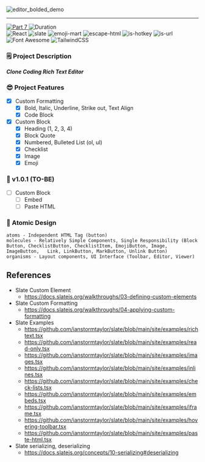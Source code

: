 ![editor_bolded_demo](https://github.com/akffkdahffkdgo77/my-editor/assets/52883505/73d9b496-0dd7-4d51-83d0-97a46d8fdcbc)

***

<div>
  <a href="https://github.com/namiein/weekly-clone-coding">
    <img src="https://img.shields.io/badge/Part%207-Weekly%20Clone%20Coding-blue?style=flat" alt="Part 7" />
  </a>
  <img src="https://img.shields.io/badge/Duration-2022--11--21%20~%202022--12--04-ff69b4?style=flat" alt="Duration" />
  <br/>
  <img src="https://img.shields.io/badge/react-%2320232a.svg?style=flat&logo=react&logoColor=%2361DAFB" alt="React" />
  <img src="https://img.shields.io/badge/-slate-black?style=flat" alt="slate" />
  <img src="https://img.shields.io/badge/-emoji--mart-black?style=flat" alt="emoji-mart" />
  <img src="https://img.shields.io/badge/-escape--html-black?style=flat" alt="escape-html" />
  <img src="https://img.shields.io/badge/-is--hotkey-black?style=flat" alt="is-hotkey" />
  <img src="https://img.shields.io/badge/-is--url-black?style=flat" alt="is-url" />
  <img src="https://img.shields.io/badge/-Font Awesome-black?style=flat" alt="Font Awesome" />
  <img src="https://img.shields.io/badge/tailwindcss-%2338B2AC.svg?style=flat&logo=tailwind-css&logoColor=white" alt="TailwindCSS" />
</div>

### 🗒️ Project Description

__*Clone Coding Rich Text Editor*__

### 😎 Project Features

- [x] Custom Formatting   
   - [x] Bold, Italic, Underline, Strike out, Text Align   
   - [x] Code Block   
- [x] Custom Block   
   - [x] Heading (1, 2, 3, 4)   
   - [x] Block Quote   
   - [x] Numbered, Bulleted List (ol, ul)   
   - [x] Checklist   
   - [x] Image   
   - [x] Emoji   

### 🔮 v1.0.1 (TO-BE)

- [ ] Custom Block   
  - [ ] Embed   
  - [ ] Paste HTML   

### 📁 Atomic Design
```
atoms - Independent HTML Tag (button)
molecules - Relatively Simple Components, Single Responsibility (Block Button, ChecklistButton, ChecklistItem, EmojiButton, Image, ImageButton,   Link, LinkButton, MarkButton, Unlink Button)
organisms - Layout components, UI Interface (Toolbar, Editor, Viewer)
```

## References

-   Slate Custom Element
    -   https://docs.slatejs.org/walkthroughs/03-defining-custom-elements
-   Slate Custom Formatting
    -   https://docs.slatejs.org/walkthroughs/04-applying-custom-formatting
-   Slate Examples
    -   https://github.com/ianstormtaylor/slate/blob/main/site/examples/richtext.tsx
    -   https://github.com/ianstormtaylor/slate/blob/main/site/examples/read-only.tsx
    -   https://github.com/ianstormtaylor/slate/blob/main/site/examples/images.tsx
    -   https://github.com/ianstormtaylor/slate/blob/main/site/examples/inlines.tsx
    -   https://github.com/ianstormtaylor/slate/blob/main/site/examples/check-lists.tsx
    -   https://github.com/ianstormtaylor/slate/blob/main/site/examples/embeds.tsx
    -   https://github.com/ianstormtaylor/slate/blob/main/site/examples/iframe.tsx
    -   https://github.com/ianstormtaylor/slate/blob/main/site/examples/hovering-toolbar.tsx
    -   https://github.com/ianstormtaylor/slate/blob/main/site/examples/paste-html.tsx
-   Slate serializing, deserializing
    -   https://docs.slatejs.org/concepts/10-serializing#deserializing
